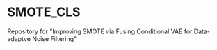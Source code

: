 # SMOTE_CLS
Repository for "Improving SMOTE via Fusing Conditional VAE for Data-adaptve Noise Filtering"
